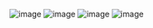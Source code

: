 ![image](https://github.com/user-attachments/assets/1835125c-eadb-4117-902a-f9139014a263)
![image](https://github.com/user-attachments/assets/9f705a62-848f-4b50-a4cc-0713e2f5cecd)
![image](https://github.com/user-attachments/assets/f62440ff-258c-4be0-9210-865e781440d6)
![image](https://github.com/user-attachments/assets/562874b8-1f57-4dbb-86e0-0074735485a4)

